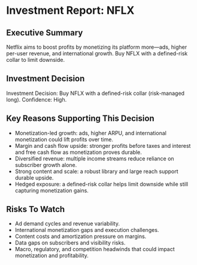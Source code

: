 # Investment Report: NFLX
## Executive Summary
Netflix aims to boost profits by monetizing its platform more—ads, higher per-user revenue, and international growth. Buy NFLX with a defined-risk collar to limit downside.

## Investment Decision
Investment Decision: Buy NFLX with a defined-risk collar (risk-managed long). Confidence: High.

## Key Reasons Supporting This Decision
- Monetization-led growth: ads, higher ARPU, and international monetization could lift profits over time.
- Margin and cash flow upside: stronger profits before taxes and interest and free cash flow as monetization proves durable.
- Diversified revenue: multiple income streams reduce reliance on subscriber growth alone.
- Strong content and scale: a robust library and large reach support durable upside.
- Hedged exposure: a defined-risk collar helps limit downside while still capturing monetization gains.

## Risks To Watch
- Ad demand cycles and revenue variability.
- International monetization gaps and execution challenges.
- Content costs and amortization pressure on margins.
- Data gaps on subscribers and visibility risks.
- Macro, regulatory, and competition headwinds that could impact monetization and profitability.